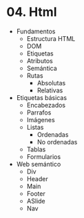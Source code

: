 # 04. Html

- Fundamentos
  - Estructura HTML
  - DOM
  - Etiquetas
  - Atributos
  - Semántica
  - Rutas
    - Absolutas
    - Relativas
- Etiquetas básicas
  - Encabezados
  - Parrafos
  - Imágenes
  - Listas
    - Ordenadas
    - No ordenadas
  - Tablas
  - Formularios
- Web semántico
  - Div
  - Header
  - Main
  - Footer
  - ASlide
  - Nav
